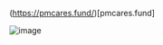 
(https://pmcares.fund/)[pmcares.fund]

![image](https://user-images.githubusercontent.com/71595348/93712151-8c2f2e80-fb71-11ea-9f4f-a916b3ff2f73.png)
